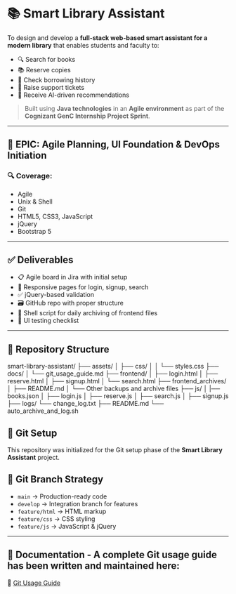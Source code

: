 # 📚 Smart Library Assistant

To design and develop a **full-stack web-based smart assistant for a modern library** that enables students and faculty to:
- 🔍 Search for books
- 📚 Reserve copies
- 🧾 Check borrowing history
- 🎫 Raise support tickets
- 🤖 Receive AI-driven recommendations

> Built using **Java technologies** in an **Agile environment** as part of the **Cognizant GenC Internship Project Sprint**.

---

## 🧩 EPIC: Agile Planning, UI Foundation & DevOps Initiation

### 🔍 Coverage:
- Agile
- Unix & Shell
- Git
- HTML5, CSS3, JavaScript
- jQuery
- Bootstrap 5

---

## ✅ Deliverables

- 📋 Agile board in Jira with initial setup  
- 📱 Responsive pages for login, signup, search  
- ✅ jQuery-based validation  
- 🗃 GitHub repo with proper structure  
- 🐚 Shell script for daily archiving of frontend files  
- 🧪 UI testing checklist  

---

## 📂 Repository Structure

smart-library-assistant/
├── assets/
│ ├── css/
│ │ └── styles.css
├── docs/
│ └── git_usage_guide.md
├── frontend/
│ ├── login.html
│ ├── reserve.html
│ ├── signup.html
│ └── search.html
├── frontend_archives/
│ ├── README.md
│ └── Other backups and archive files
├── js/
│ |── books.json
│ ├── login.js
│ ├── reserve.js
│ ├── search.js
│ ├── signup.js
├── logs/
  └── change_log.txt
├── README.md
└── auto_archive_and_log.sh

## 🔧 Git Setup

This repository was initialized for the Git setup phase of the **Smart Library Assistant** project.

## 🌿 Git Branch Strategy

- `main` → Production-ready code
- `develop` → Integration branch for features
- `feature/html` → HTML markup
- `feature/css` → CSS styling
- `feature/js` → JavaScript & jQuery

---

## 📄 Documentation - A complete Git usage guide has been written and maintained here:

📘 [Git Usage Guide](Git_Usage_Guide.md)

